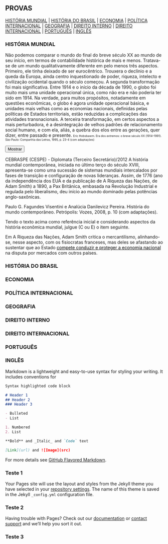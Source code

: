 ## PROVAS 
[HISTÓRIA MUNDIAL](https://concursado.github.io/diplomata/#historia-mundial) |
[HISTÓRIA DO BRASIL](https://concursado.github.io/diplomata/#historia-do-brasil) |
[ECONOMIA](https://concursado.github.io/diplomata/#economia) |
[POLÍTICA INTERNACIONAL](https://concursado.github.io/diplomata/#politica-internacional) |
[GEOGRAFIA](https://concursado.github.io/diplomata/#geografia) |
[DIREITO INTERNO](https://concursado.github.io/diplomata/#direito-interno) |
[DIREITO INTERNACIONAL](https://concursado.github.io/diplomata/#direito-internacional) |
[PORTUGUÊS](https://concursado.github.io/diplomata/#portugues) |
[INGLÊS](https://concursado.github.io/diplomata/#ingles)

### HISTÓRIA MUNDIAL

 Não podemos comparar o mundo do final do breve século XX ao mundo de seu início, em termos de contabilidade histórica de mais e menos. Tratava-se de um mundo qualitativamente diferente em pelo menos três aspectos. Primeiro, ele tinha deixado de ser eurocêntrico. Trouxera o declínio e a queda da Europa, ainda centro inquestionado de poder, riqueza, intelecto e civilização ocidental quando o século começou. A segunda transformação foi mais significativa. Entre 1914 e o início da década de 1990, o globo foi muito mais uma unidade operacional única, como não era e não poderia ter sido em 1914. Na verdade, para muitos propósitos, notadamente em questões econômicas, o globo é agora unidade operacional básica, e unidades mais velhas como as economias nacionais, definidas pelas políticas de Estados territoriais, estão reduzidas a complicações das atividades transnacionais. A terceira transformação, em certos aspectos a mais perturbadora, é a desintegração de velhos padrões de relacionamento social humano, e com ela, aliás, a quebra dos elos entre as gerações, quer dizer, entre passado e presente. <a style="font-size:9px"> Eric Hobsbawm. Era dos extremos: o breve século XX (1914–1991). São Paulo: Companhia das Letras, 1995, p. 23-4 (com adaptações)</a>
    

<div class="divspoiler">
<input type="button" value="Mostrar" onclick="if (this.parentNode.nextSibling.childNodes[0].style.display != '') { this.parentNode.nextSibling.childNodes[0].style.display = ''; this.value = 'Ocultar'; } else { this.parentNode.nextSibling.childNodes[0].style.display = 'none'; this.value = 'Mostrar'; }" />
 <style="margin-left: 50px; padding: 0px; width: 80px>
</div><div><div class="spoiler" style="display: none;">
Aqui o conteúdo que queremos ocultar
</div></div>




 
  





















CEBRASPE (CESPE) - Diplomata (Terceiro Secretário)/2012
A história mundial contemporânea, iniciada no último terço do século XVIII, apresenta-se como uma sucessão de sistemas mundiais intercalados por fases de transição e configuração de novas lideranças. Assim, de 1776 (ano da independência dos EUA e da publicação de A Riqueza das Nações, de Adam Smith) a 1890, a Pax Britânica, embasada na Revolução Industrial e regulada pelo liberalismo, deu início ao mundo dominado pelas potências anglo-saxônicas.
 
Paulo G. Fagundes Visentini e Analúcia Danilevicz Pereira. História do mundo contemporâneo. Petrópolis: Vozes, 2008, p. 10 (com adaptações).

Tendo o texto acima como referência inicial e considerando aspectos da história econômica mundial, julgue (C ou E) o item seguinte.

Em A Riqueza das Nações, Adam Smith critica o mercantilismo, alinhando-se, nesse aspecto, com os fisiocratas franceses, mas deles se afastando ao sustentar que ao Estado <a href="#" style="color: #000000" title="Errado">compete conduzir e proteger a economia nacional</a> na disputa por mercados com outros países.


### HISTÓRIA DO BRASIL


### ECONOMIA


### POLÍTICA INTERNACIONAL


### GEOGRAFIA



### DIREITO INTERNO



### DIREITO INTERNACIONAL


### PORTUGUÊS



### INGLÊS













Markdown is a lightweight and easy-to-use syntax for styling your writing. It includes conventions for

```markdown
Syntax highlighted code block

# Header 1
## Header 2
### Header 3

- Bulleted
- List

1. Numbered
2. List

**Bold** and _Italic_ and `Code` text

[Link](url) and ![Image](src)
```

For more details see [GitHub Flavored Markdown](https://guides.github.com/features/mastering-markdown/).

### Teste 1

Your Pages site will use the layout and styles from the Jekyll theme you have selected in your [repository settings](https://github.com/concursado/diplomata/settings). The name of this theme is saved in the Jekyll `_config.yml` configuration file.

### Teste 2

Having trouble with Pages? Check out our [documentation](https://help.github.com/categories/github-pages-basics/) or [contact support](https://github.com/contact) and we’ll help you sort it out.

### Teste 3


